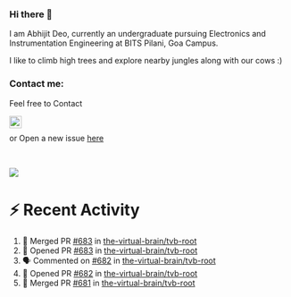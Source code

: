 ### Hi there 👋

I am Abhijit Deo, currently an undergraduate pursuing Electronics and Instrumentation Engineering at BITS Pilani, Goa Campus.


I like to climb high trees and explore nearby jungles along with our cows :)
### Contact me:

Feel free to Contact


[<img align="left" alt="Abhijit Deo | Gmail" width="22px" src="https://cdn.jsdelivr.net/npm/simple-icons@v3/icons/gmail.svg" />][gmail]
<br />


 or Open a new issue [here](https://github.com/abhi-glitchhg/abhi-glitchhg/issues)

[gmail]: mailto:f20190041@goa.bits-pilani.ac.in

<br>



![](https://komarev.com/ghpvc/?username=abhi-glitchhg&color=green)


# :zap: Recent Activity

<!--START_SECTION:activity-->
1. 🎉 Merged PR [#683](https://github.com/the-virtual-brain/tvb-root/pull/683) in [the-virtual-brain/tvb-root](https://github.com/the-virtual-brain/tvb-root)
2. 💪 Opened PR [#683](https://github.com/the-virtual-brain/tvb-root/pull/683) in [the-virtual-brain/tvb-root](https://github.com/the-virtual-brain/tvb-root)
3. 🗣 Commented on [#682](https://github.com/the-virtual-brain/tvb-root/issues/682) in [the-virtual-brain/tvb-root](https://github.com/the-virtual-brain/tvb-root)
4. 💪 Opened PR [#682](https://github.com/the-virtual-brain/tvb-root/pull/682) in [the-virtual-brain/tvb-root](https://github.com/the-virtual-brain/tvb-root)
5. 🎉 Merged PR [#681](https://github.com/the-virtual-brain/tvb-root/pull/681) in [the-virtual-brain/tvb-root](https://github.com/the-virtual-brain/tvb-root)
<!--END_SECTION:activity-->
